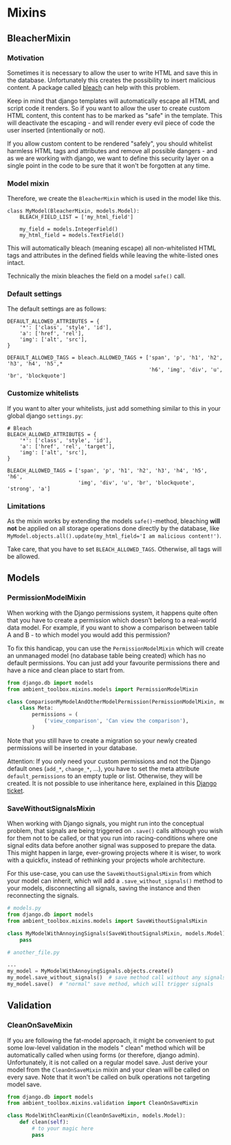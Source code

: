 # Mixins

## BleacherMixin

### Motivation

Sometimes it is necessary to allow the user to write HTML and save this in the database. Unfortunately this creates the
possibility to insert malicious content. A package called [bleach](https://pypi.org/project/bleach) can help with this
problem.

Keep in mind that django templates will automatically escape all HTML and script code it renders. So if you want to
allow the user to create custom HTML content, this content has to be marked as "safe" in the template. This will
deactivate the escaping - and will render every evil piece of code the user inserted (intentionally or not).

If you allow custom content to be rendered "safely", you should whitelist harmless HTML tags and attributes and remove
all possible dangers - and as we are working with django, we want to define this security layer on a single point in the
code to be sure that it won't be forgotten at any time.

### Model mixin

Therefore, we create the `BleacherMixin` which is used in the model like this.

```
class MyModel(BleacherMixin, models.Model):
    BLEACH_FIELD_LIST = ['my_html_field']

    my_field = models.IntegerField()
    my_html_field = models.TextField()
```

This will automatically bleach (meaning escape) all non-whitelisted HTML tags and attributes in the defined fields while
leaving the white-listed ones intact.

Technically the mixin bleaches the field on a model `safe()` call.

### Default settings

The default settings are as follows:

```
DEFAULT_ALLOWED_ATTRIBUTES = {
    '*': ['class', 'style', 'id'],
    'a': ['href', 'rel'],
    'img': ['alt', 'src'],
}

DEFAULT_ALLOWED_TAGS = bleach.ALLOWED_TAGS + ['span', 'p', 'h1', 'h2', 'h3', 'h4', 'h5',*
                                              'h6', 'img', 'div', 'u', 'br', 'blockquote']
```

### Customize whitelists

If you want to alter your whitelists, just add something similar to this in your global django `settings.py`:

```
# Bleach
BLEACH_ALLOWED_ATTRIBUTES = {
    '*': ['class', 'style', 'id'],
    'a': ['href', 'rel', 'target'],
    'img': ['alt', 'src'],
}

BLEACH_ALLOWED_TAGS = ['span', 'p', 'h1', 'h2', 'h3', 'h4', 'h5', 'h6',
                       'img', 'div', 'u', 'br', 'blockquote', 'strong', 'a']

```

### Limitations

As the mixin works by extending the models `safe()`-method, bleaching **will not** be applied on all storage operations
done directly by the database, like `MyModel.objects.all().update(my_html_field='I am malicious content!')`.

Take care, that you have to set `BLEACH_ALLOWED_TAGS`. Otherwise, all tags will be allowed.

## Models

### PermissionModelMixin

When working with the Django permissions system, it happens quite often that you have to create a permission which
doesn't belong to a real-world data model. For example, if you want to show a comparison between table A and B - to
which model you would add this permission?

To fix this handicap, you can use the `PermissionModelMixin` which will create an unmanaged model (no database table
being created) which has no default permissions. You can just add your favourite permissions there and have a nice and
clean place to start from.

````python
from django.db import models
from ambient_toolbox.mixins.models import PermissionModelMixin

class ComparisonMyModelAndOtherModelPermission(PermissionModelMixin, models.Model):
    class Meta:
        permissions = (
            ('view_comparison', 'Can view the comparison'),
        )
````

Note that you still have to create a migration so your newly created permissions will be inserted in your database.

Attention: If you only need your custom permissions and not the Django default ones (`add_*`, `change_*`, ...), you have
to set the meta attribute `default_permissions` to an empty tuple or list. Otherwise, they will be created. It is not
possible to use inheritance here, explained in this [Django ticket](https://code.djangoproject.com/ticket/29386).

### SaveWithoutSignalsMixin

When working with Django signals, you might run into the conceptual problem, that signals are being triggered on
`.save()` calls although you wish for them not to be called, or that you run into racing-conditions where one signal
edits data before another signal was supposed to prepare the data.
This might happen in large, ever-growing projects where it is wiser, to work with a quickfix,
instead of rethinking your projects whole architecture.

For this use-case, you can use the `SaveWithoutSignalsMixin` from which your model can inherit,
which will add a `.save_without_signals()` method to your models, disconnecting all signals,
saving the instance and then reconnecting the signals.

```python
# models.py
from django.db import models
from ambient_toolbox.mixins.models import SaveWithoutSignalsMixin

class MyModelWithAnnoyingSignals(SaveWithoutSignalsMixin, models.Model):
    pass

# another_file.py

...
my_model = MyModelWithAnnoyingSignals.objects.create()
my_model.save_without_signals()  # save method call without any signals being triggered
my_model.save()  # "normal" save method, which will trigger signals
```

## Validation

### CleanOnSaveMixin

If you are following the fat-model approach, it might be convenient to put some low-level validation in the models "
clean" method which will be automatically called when using forms (or therefore, django admin). Unfortunately, it is not
called on a regular model save. Just derive your model from the `CleanOnSaveMixin` mixin and your clean will be called
on every save. Note that it won't be called on bulk operations not targeting model save.

````python
from django.db import models
from ambient_toolbox.mixins.validation import CleanOnSaveMixin

class ModelWithCleanMixin(CleanOnSaveMixin, models.Model):
    def clean(self):
        # to your magic here
        pass
````
